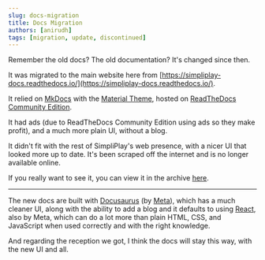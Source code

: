 ```yaml
---
slug: docs-migration
title: Docs Migration
authors: [anirudh]
tags: [migration, update, discontinued]
---
```

Remember the old docs? The old documentation?
It's changed since then.

<!-- truncate -->
It was migrated to the main website here from [https://simpliplay-docs.readthedocs.io/](https://simpliplay-docs.readthedocs.io/).

It relied on [MkDocs](https://www.mkdocs.org/) with the [Material Theme](https://squidfunk.github.io/mkdocs-material/), hosted on [ReadTheDocs Community Edition](https://readthedocs.org/).

It had ads (due to ReadTheDocs Community Edition using ads so they make profit), and a much more plain UI,
without a blog.

It didn't fit with the rest of SimpliPlay's web presence, with a nicer UI that looked more up to date.
It's been scraped off the internet and is no longer available online.

If you really want to see it, you can view it in the archive
[here](https://simpliplay.netlify.app/archive/old-docs).
____________

The new docs are built with [Docusaurus](https://docusaurus.io/) (by [Meta](https://www.meta.com/)), which has a much cleaner UI, along with the ability to add a blog and it defaults to using [React](https://react.dev/), also by Meta, which can do a lot more than
plain HTML, CSS, and JavaScript when used correctly and with the right knowledge.

And regarding the reception we got, I think the docs will stay this way, with the new UI and all.